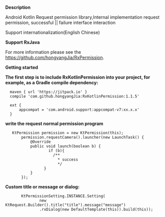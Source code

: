 **Description**

 Android Kotlin Request permission library,Internal implementation request permission, successful ||  failure interface interaction

 Support internationalization(English Chinese) 

**Support RxJava**

For more information please see the https://github.com/hongyangJia/RxPermission.

**Getting started**

**The first step is to include RxKotlinPermission into your project, for example, as a Gradle compile dependency:**

      maven { url 'https://jitpack.io' }
      compile 'com.github.hongyangJia:RxKotlinPermission:1.1.5'
      
      ext {
          appcompat = 'com.android.support:appcompat-v7:xx.x.x'
      }

**write the request normal permission program**
    
       KtPermission permission = new KtPermission(this);
           permission.requestCamera().launcher(new LaunchTask() {
               @Override
               public void launch(boolean b) {
                       if (b){
                         /**
                           * success
                           */
                     }
               }
           });
 
**Custom title or message or dialog:**
     
           KtPermissionSetting.INSTANCE.Setting(
                   new KtRequest.Builder().title("title").message("message")
                   .rxDialog(new DefaultTemplate(this)).build(this));

 
 